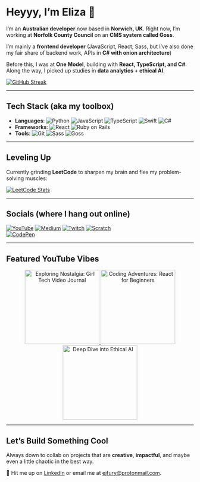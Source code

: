 
# Heyyy, I’m Eliza 👋

I’m an **Australian developer** now based in **Norwich, UK**. Right now, I’m working at **Norfolk County Council** on an **CMS system called Goss**.

I’m mainly a **frontend developer** (JavaScript, React, Sass, but I’ve also done my fair share of backend work, APIs in **C# with onion architecture**)

Before this, I was at **One Model**, building with **React, TypeScript, and C#**. Along the way, I picked up studies in **data analytics + ethical AI**.


[![GitHub Streak](https://streak-stats.demolab.com/?user=Efury1)](https://git.io/streak-stats)

---

## Tech Stack (aka my toolbox)

* **Languages**: ![Python](https://img.shields.io/badge/-Python-3776AB?logo=python\&logoColor=white) ![JavaScript](https://img.shields.io/badge/-JavaScript-F7DF1E?logo=javascript\&logoColor=white) ![TypeScript](https://img.shields.io/badge/-TypeScript-3178C6?logo=typescript\&logoColor=white) ![Swift](https://img.shields.io/badge/-Swift-FA7343?logo=swift\&logoColor=white) ![C#](https://img.shields.io/badge/-C%23-239120?logo=csharp\&logoColor=white)
* **Frameworks**: ![React](https://img.shields.io/badge/-React-61DAFB?logo=react\&logoColor=white) ![Ruby on Rails](https://img.shields.io/badge/-Ruby_on_Rails-CC0000?logo=rubyonrails\&logoColor=white)
* **Tools**: ![Git](https://img.shields.io/badge/-Git-F05032?logo=git\&logoColor=white) ![Sass](https://img.shields.io/badge/-Sass-CC6699?logo=sass\&logoColor=white) ![Goss](https://img.shields.io/badge/-Goss-2C3E50?logoColor=white)

---

## Leveling Up

Currently grinding **LeetCode** to sharpen my brain and flex my problem-solving muscles:

[![LeetCode Stats](https://leetcard.jacoblin.cool/ejfury1?theme=dark)](https://leetcode.com/ejfury1/)

---

## Socials (where I hang out online)

[![YouTube](https://img.shields.io/badge/YouTube-Channel-FF0000?logo=youtube\&logoColor=white)](https://www.youtube.com/channel/UCCwlIqh6VjXceir9BHMl_YQ)
[![Medium](https://img.shields.io/badge/Medium-Blog-12100E?logo=medium\&logoColor=white)](https://medium.com/@girlchronicallyonline)
[![Twitch](https://img.shields.io/badge/-Twitch-9146FF?logo=twitch\&logoColor=white)](https://www.twitch.tv/girlchronicallyonline)
[![Scratch](https://img.shields.io/badge/-Scratch-4D97FF?logo=scratch&logoColor=white)](https://scratch.mit.edu/users/girlycodergirl/)  
[![CodePen](https://img.shields.io/badge/-CodePen-000000?logo=codepen&logoColor=white)](https://codepen.io/your-work)



---

## Featured YouTube Vibes

<div align="center"> 
  <a href="https://www.youtube.com/watch?v=N73EDqPEJTw&t=3s"> 
    <img src="https://img.youtube.com/vi/N73EDqPEJTw/0.jpg" alt="Exploring Nostalgia: Girl Tech Video Journal" width="200"> 
  </a> 
  <a href="https://www.youtube.com/watch?v=acHNolwi39s&t=7s"> 
    <img src="https://img.youtube.com/vi/acHNolwi39s/0.jpg" alt="Coding Adventures: React for Beginners" width="200"> 
  </a> 
  <a href="https://www.youtube.com/watch?v=hdtDpbHnw38&t=333s"> 
    <img src="https://img.youtube.com/vi/hdtDpbHnw38/0.jpg" alt="Deep Dive into Ethical AI" width="200"> 
  </a> 
</div>  

---

## Let’s Build Something Cool

Always down to collab on projects that are **creative**, **impactful**, and maybe even a little chaotic in the best way.

📩 Hit me up on [LinkedIn](https://www.linkedin.com/in/eliza-fury-3004b3110/) or email me at [ejfury@protonmail.com](mailto:ejfury@protonmail.com).


